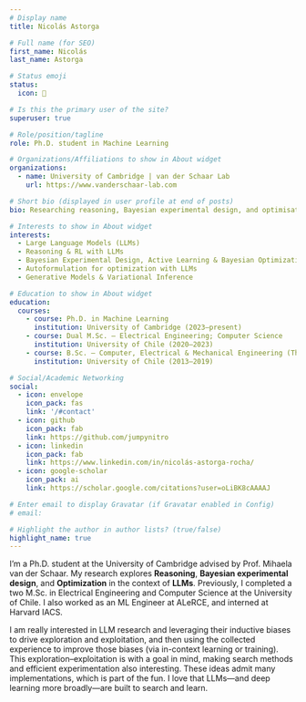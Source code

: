 ```yaml
---
# Display name
title: Nicolás Astorga

# Full name (for SEO)
first_name: Nicolás
last_name: Astorga

# Status emoji
status:
  icon: 🧠

# Is this the primary user of the site?
superuser: true

# Role/position/tagline
role: Ph.D. student in Machine Learning

# Organizations/Affiliations to show in About widget
organizations:
  - name: University of Cambridge | van der Schaar Lab
    url: https://www.vanderschaar-lab.com

# Short bio (displayed in user profile at end of posts)
bio: Researching reasoning, Bayesian experimental design, and optimisation in/with LLMs.

# Interests to show in About widget
interests:
  - Large Language Models (LLMs)
  - Reasoning & RL with LLMs
  - Bayesian Experimental Design, Active Learning & Bayesian Optimization
  - Autoformulation for optimization with LLMs
  - Generative Models & Variational Inference

# Education to show in About widget
education:
  courses:
    - course: Ph.D. in Machine Learning
      institution: University of Cambridge (2023–present)
    - course: Dual M.Sc. — Electrical Engineering; Computer Science
      institution: University of Chile (2020–2023)
    - course: B.Sc. — Computer, Electrical & Mechanical Engineering (Three Major)
      institution: University of Chile (2013–2019)

# Social/Academic Networking
social:
  - icon: envelope
    icon_pack: fas
    link: '/#contact'
  - icon: github
    icon_pack: fab
    link: https://github.com/jumpynitro
  - icon: linkedin
    icon_pack: fab
    link: https://www.linkedin.com/in/nicolás-astorga-rocha/
  - icon: google-scholar
    icon_pack: ai
    link: https://scholar.google.com/citations?user=oLiBK8cAAAAJ

# Enter email to display Gravatar (if Gravatar enabled in Config)
# email:

# Highlight the author in author lists? (true/false)
highlight_name: true
---
```


I’m a Ph.D. student at the University of Cambridge advised by Prof. Mihaela van der Schaar. My research explores **Reasoning**, **Bayesian experimental design**, and **Optimization** in the context of **LLMs**. Previously, I completed a two M.Sc. in Electrical Engineering and Computer Science at the University of Chile. I also worked as an ML Engineer at ALeRCE, and interned at Harvard IACS.

I am really interested in LLM research and leveraging their inductive biases to drive exploration and exploitation, and then using the collected experience to improve those biases (via in-context learning or training). This exploration–exploitation is with a goal in mind, making search methods and efficient experimentation also interesting. These ideas admit many implementations, which is part of the fun. I love that LLMs—and deep learning more broadly—are built to search and learn.
